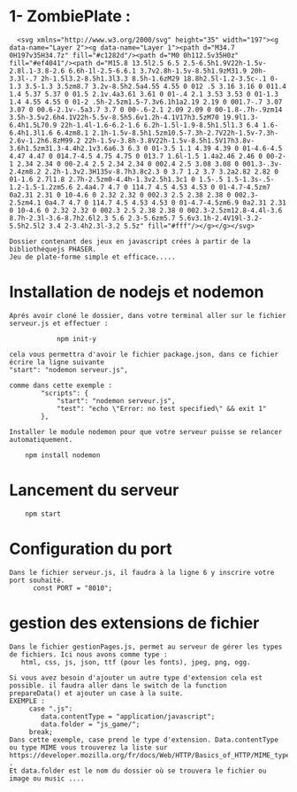#                                       1- ZombiePlate :
      <svg xmlns="http://www.w3.org/2000/svg" height="35" width="197"><g data-name="Layer 2"><g data-name="Layer 1"><path d="M34.7 0H197v35H34.7z" fill="#c1282d"/><path d="M0 0h112.5v35H0z" fill="#ef4041"/><path d="M15.8 13.5l2.5 6.5 2.5-6.5h1.9V22h-1.5v-2.8l.1-3.8-2.6 6.6h-1l-2.5-6.6.1 3.7v2.8h-1.5v-8.5h1.9zM31.9 20h-3.3l-.7 2h-1.5l3.2-8.5h1.3l3.3 8.5h-1.6zM29 18.8h2.5l-1.2-3.5c-.1 0-1.3 3.5-1.3 3.5zm8.7 3.2v-8.5h2.5a4.55 4.55 0 012 .5 3.16 3.16 0 011.4 1.4 5.37 5.37 0 01.5 2.1v.4a3.61 3.61 0 01-.4 2.1 3.53 3.53 0 01-1.3 1.4 4.55 4.55 0 01-2 .5h-2.5zm1.5-7.3v6.1h1a2.19 2.19 0 001.7-.7 3.07 3.07 0 00.6-2.1v-.5a3.7 3.7 0 00-.6-2.1 2.09 2.09 0 00-1.8-.7h-.9zm14 3.5h-3.5v2.6h4.1V22h-5.5v-8.5h5.6v1.2h-4.1V17h3.5zM70 19.9l1.3-6.4h1.5L70.9 22h-1.4l-1.6-6.2-1.6 6.2h-1.5l-1.9-8.5h1.5l1.3 6.4 1.6-6.4h1.3l1.6 6.4zm8.1 2.1h-1.5v-8.5h1.5zm10.5-7.3h-2.7V22h-1.5v-7.3h-2.6v-1.2h6.8zM99.2 22h-1.5v-3.8h-3.8V22h-1.5v-8.5h1.5V17h3.8v-3.6h1.5zm31.3-4.4h2.1v3.6a6.3 6.3 0 01-3.5 1.1 4.39 4.39 0 01-4.6-4.5 4.47 4.47 0 014.7-4.5 4.75 4.75 0 013.7 1.6l-1.5 1.4a2.46 2.46 0 00-2-1 2.34 2.34 0 00-2.4 2.5 2.34 2.34 0 002.4 2.5 3.08 3.08 0 001.3-.3v-2.4zm8.2 2.2h-1.3v2.3H135v-8.7h3.8c2.3 0 3.7 1.2 3.7 3.2a2.82 2.82 0 01-1.6 2.7l1.8 2.7h-2.5zm0-4.4h-1.3v2.5h1.3c1 0 1.5-.5 1.5-1.3s-.5-1.2-1.5-1.2zm5.6 2.4a4.7 4.7 0 114.7 4.5 4.53 4.53 0 01-4.7-4.5zm7 0a2.31 2.31 0 10-4.6 0 2.32 2.32 0 002.3 2.5 2.38 2.38 0 002.3-2.5zm4.1 0a4.7 4.7 0 114.7 4.5 4.53 4.53 0 01-4.7-4.5zm6.9 0a2.31 2.31 0 10-4.6 0 2.32 2.32 0 002.3 2.5 2.38 2.38 0 002.3-2.5zm12.8-4.4l-3.6 8.7h-2.3l-3.6-8.7h2.6l2.3 5.6 2.3-5.6zm5.7 5.6v3.1h-2.4V19l-3.2-5.5h2.5l2 3.4 2-3.4h2.3l-3.2 5.5z" fill="#fff"/></g></g></svg>
    
    Dossier contenant des jeux en javascript crées à partir de la bibliothéquejs PHASER.
    Jeu de plate-forme simple et efficace.....

# Installation de nodejs et nodemon   
    Aprés avoir cloné le dossier, dans votre terminal aller sur le fichier serveur.js et effectuer :
            
                npm init-y
    
    cela vous permettra d'avoir le fichier package.json, dans ce fichier écrire la ligne suivante 
    "start": "nodemon serveur.js",
    
    comme dans cette exemple :
            "scripts": {
                "start": "nodemon serveur.js",
                "test": "echo \"Error: no test specified\" && exit 1"
            },
            
    Installer le module nodemon pour que votre serveur puisse se relancer automatiquement.
        
        npm install nodemon
        
# Lancement du serveur 
        npm start
    
    
# Configuration du port 
    Dans le fichier serveur.js, il faudra à la ligne 6 y inscrire votre port souhaité.
          const PORT = "8010";
          
# gestion des extensions de fichier
    Dans le fichier gestionPages.js, permet au serveur de gérer les types de fichiers. Ici nous avons comme type :
       html, css, js, json, ttf (pour les fonts), jpeg, png, ogg.
       
    Si vous avez besoin d'ajouter un autre type d'extension cela est possible. il faudra aller dans le switch de la function
    prepareData() et ajouter un case à la suite.
    EXEMPLE :
         case ".js":   
            data.contentType = "application/javascript";
            data.folder = "js_game/";
         break;
    Dans cette exemple, case prend le type d'extension. Data.contentType ou type MIME vous trouverez la liste sur https://developer.mozilla.org/fr/docs/Web/HTTP/Basics_of_HTTP/MIME_types/Common_types .
    Et data.folder est le nom du dossier où se trouvera le fichier ou image ou music ....
    
